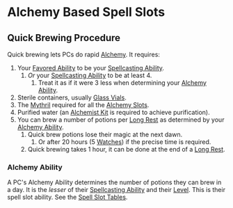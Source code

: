 # Alchemy Based Spell Slots

## Quick Brewing Procedure

Quick brewing lets PCs do rapid [Alchemy](../../Alchemy/Alchemy.md). It requires:

1. Your [Favored Ability](../../../Player%20Characters/Favored%20Ability.md) to be your [Spellcasting Ability](../../The%20Spellcasting%20Disciplines/Spellcasting%20Ability.md).
	1. *Or* your [Spellcasting Ability](../../The%20Spellcasting%20Disciplines/Spellcasting%20Ability.md) to be at least 4.
		1. Treat it as if it were 3 less when determining your [Alchemy Ability](Alchemy%20Based%20Slots.md#Alchemy%20Ability).
2. Sterile containers, usually [Glass Vials](../../../Items/Individual%20Item%20Cards/Gear/10%20Coins/Glass%20Vial.md).
3. The [Mythril](../../Mythril.md) required for all the [Alchemy Slots](Alchemy%20Based%20Slots.md#Alchemy%20Slots).
4. Purified water (an [Alchemist Kit](../../../Items/Individual%20Item%20Cards/Gear/50%20Coins/Alchemist%20Kit.md) is required to achieve purification).
5. You can brew a number of potions per [Long Rest](../../../Game%20Procedures/Resting.md#Long%20Rest) as determined by your [Alchemy Ability](Alchemy%20Based%20Slots.md#Alchemy%20Ability).
	1. Quick brew potions lose their magic at the next dawn.
		1. Or after 20 hours (5 [Watches](../../../Game%20Procedures/Watches.md)) if the precise time is required.
	2. Quick brewing takes 1 hour, it can be done at the end of a [Long Rest](../../../Game%20Procedures/Resting.md#Long%20Rest).

### Alchemy Ability

A PC's Alchemy Ability determines the number of potions they can brew in a day. It is the *lesser* of their [Spellcasting Ability](../../The%20Spellcasting%20Disciplines/Spellcasting%20Ability.md) and their [Level](../../../Player%20Characters/Derived%20Statistics/Level.md). This is their spell slot ability. See the [Spell Slot Tables](Spell%20Slot%20Tables.md).
